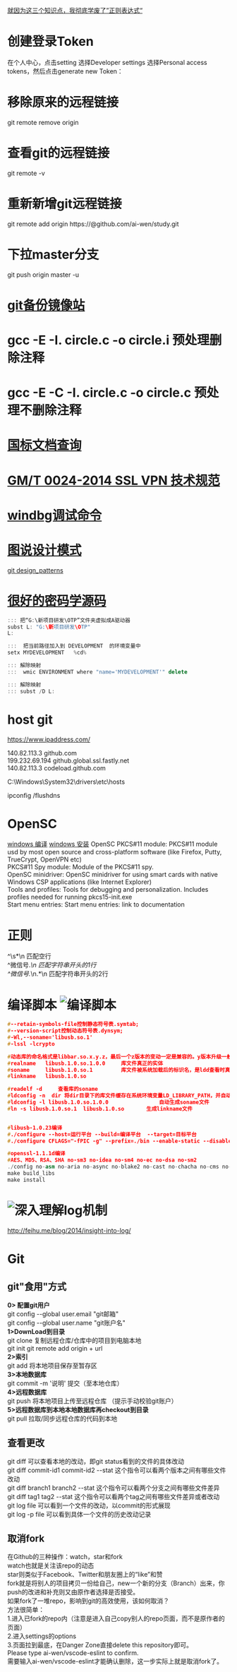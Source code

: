 [就因为这三个知识点，我彻底学废了”正则表达式“](https://juejin.cn/post/7021672733213720613)

# 创建登录Token
在个人中心，点击setting
选择Developer settings
选择Personal access tokens，然后点击generate new Token：

# 移除原来的远程链接
git remote remove origin
# 查看git的远程链接
git remote -v
# 重新新增git远程链接
git remote  add origin https://<token>@github.com/ai-wen/study.git
# 下拉master分支
git push origin master -u


# [git备份镜像站](https://hub.fastgit.org/)

# gcc -E -I. circle.c -o circle.i  预处理删除注释
# gcc -E -C -I. circle.c -o circle.c 预处理不删除注释

# [国标文档查询](http://www.gmbz.org.cn/main/bzlb.html)
# [GM/T 0024-2014 SSL VPN 技术规范](http://www.gmbz.org.cn/main/viewfile/20180110021416665180.html)

# [windbg调试命令](https://docs.microsoft.com/zh-cn/windows-hardware/drivers/debugger/getting-started-with-windbg)

# [图说设计模式](https://design-patterns.readthedocs.io/zh_CN/latest/index.html)
[git design_patterns](https://github.com/me115/design_patterns)

# [很好的密码学源码](https://www.oryx-embedded.com/products/CycloneTCP)

```cpp
::: 把“G:\新项目研发\OTP”文件夹虚拟成A驱动器
subst L: "G:\新项目研发\OTP"
L:

:::  把当前路径加入到 DEVELOPMENT  的环境变量中
setx MYDEVELOPMENT   %cd%	

::: 解除映射
:::  wmic ENVIRONMENT where "name='MYDEVELOPMENT'" delete

::: 解除映射
::: subst /D L: 
```

# host git
https://www.ipaddress.com/

140.82.113.3  github.com  
199.232.69.194 github.global.ssl.fastly.net  
140.82.113.3 codeload.github.com  

C:\Windows\System32\drivers\etc\hosts   

ipconfig /flushdns  

# OpenSC
[windows 编译](https://github.com/OpenSC/OpenSC/wiki/Compiling-on-Windows)
[windows 安装](https://github.com/OpenSC/OpenSC/wiki/Windows-Quick-Start)
OpenSC PKCS#11 module: PKCS#11 module usd by most open source and cross-platform software (like Firefox, Putty, TrueCrypt, OpenVPN etc)  
PKCS#11 Spy module: Module of the PKCS#11 spy.  
OpenSC minidriver: OpenSC minidriver for using smart cards with native Windows CSP applications (like Internet Explorer)  
Tools and profiles: Tools for debugging and personalization. Includes profiles needed for running pkcs15-init.exe  
Start menu entries: Start menu entries: link to documentation  

# 正则
^\s*\n              匹配空行   
^微信号.*\n         匹配字符串开头的1行  
^微信号.*\n.*\n     匹配字符串开头的2行  

# 编译脚本 ![编译脚本](编译脚本)
```cpp
#--retain-symbols-file控制静态符号表.symtab;
#--version-script控制动态符号表.dynsym;
#-Wl,--soname='libusb.so.1'
#-lssl -lcrypto

#动态库的命名格式是libbar.so.x.y.z，最后一个z版本的变动一定是兼容的。y版本升级一般向前兼容。所以这个y和z不能写死。x版本变动一般是不兼容升级。
#realname 	libusb.1.0.so.1.0.0		库文件真正的实体
#soname		libusb.1.0.so.1			库文件被系统加载后的标识名，是ldd查看时真正的					
#linkname	libusb.1.0.so

#readelf -d 	查看库的soname
#ldconfig -n  dir 将dir目录下的库文件缓存在系统环境变量LD_LIBRARY_PATH，并自动生成对应的soname文件
#ldconfig -l libusb.1.0.so.1.0.0				自动生成soname文件
#ln -s libusb.1.0.so.1  libusb.1.0.so		生成linkname文件


#libusb-1.0.23编译
#./configure --host=运行平台 --build=编译平台  --target=目标平台
#./configure CFLAGS="-fPIC -g" --prefix=./bin --enable-static --disable-udev --host=mips64el-linux --build=mips64el-linux --target=mips64el-linux  

#openssl-1.1.1d编译
#AES、MD5、RSA、SHA no-sm3 no-idea no-sm4 no-ec no-dsa no-sm2
./config no-asm no-aria no-async no-blake2 no-cast no-chacha no-cms no-comp no-ct no-dso no-engine no-err no-md2 no-md4 no-mdc2 no-poly1305 no-rc2 no-rc4 no-rc5 no-ripemd no-seed  no-ts no-srp no-ui  no-siphash no-bf no-camellia no-ocsp  no-cmac  no-hw no-pic no-egd no-zlib  no-sse2  no-rfc3779 no-ssl no-ssl2 no-ssl3 no-tls no-unit-test no-tests no-sock  --prefix=./../lib/linux/x64		
make build_libs
make install

```

# ![深入理解log机制](http://feihu.me/blog/2014/insight-into-log/) 
http://feihu.me/blog/2014/insight-into-log/   
# Git
 
## git"食用"方式
**0> 配置git用户**  
	git config --global user.email  "git邮箱"  
	git config --global user.name "git账户名"  
**1>DownLoad到目录**  
	git clone 复制远程仓库/仓库中的项目到电脑本地  
	git init git remote add origin + url  
**2>索引**  
	git add 将本地项目保存至暂存区  
**3>本地数据库**  
	git commit -m '说明' 提交（至本地仓库）  
**4>远程数据库**  
	git push 将本地项目上传至远程仓库 （提示手动校验git账户）  
**5>远程数据库到本地本地数据库再checkout到目录**  
	git pull 拉取/同步远程仓库的代码到本地  

## 查看更改 
git diff   可以查看本地的改动，即git status看到的文件的具体改动  
git diff commit-id1 commit-id2 --stat   这个指令可以看两个版本之间有哪些文件改动  
git diff branch1 branch2 --stat  这个指令可以看两个分支之间有哪些文件差异  
git diff tag1 tag2 --stat 这个指令可以看两个tag之间有哪些文件差异或者改动  
git log  file 可以看到一个文件的改动，以commit的形式展现   
git log -p file 可以看到具体一个文件的历史改动记录  

## 取消fork
在Github的三种操作：watch，star和fork  
watch也就是关注该repo的动态  
star则类似于Facebook、Twitter和朋友圈上的“like”和赞  
fork就是将别人的项目拷贝一份给自己，new一个新的分支（Branch）出来，你push的改进和补充则又由原作者选择是否接受。  
如果fork了一堆repo，影响到git的高效使用，该如何取消？  
方法很简单：  
1.进入已fork的repo内（注意是进入自己copy别人的repo页面，而不是原作者的页面）  
2.进入settings的options  
3.页面拉到最底，在Danger Zone直接delete this repository即可。  
Please type ai-wen/vscode-eslint to confirm.  
需要输入ai-wen/vscode-eslint才能确认删除，这一步实际上就是取消fork了。  
